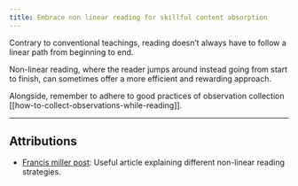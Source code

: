 ```yaml
---
title: Embrace non linear reading for skillful content absorption
---
```

Contrary to conventional teachings, reading doesn’t always have to follow a linear path from beginning to end.

Non-linear reading, where the reader jumps around instead going from start to finish, can sometimes offer a more efficient and rewarding approach. 

Alongside, remember to adhere to good practices of observation collection [[how-to-collect-observations-while-reading]].

---
## Attributions
- [Francis miller post](https://www.francismiller.com/non-linear-reading-routes/): Useful article explaining different non-linear reading strategies.